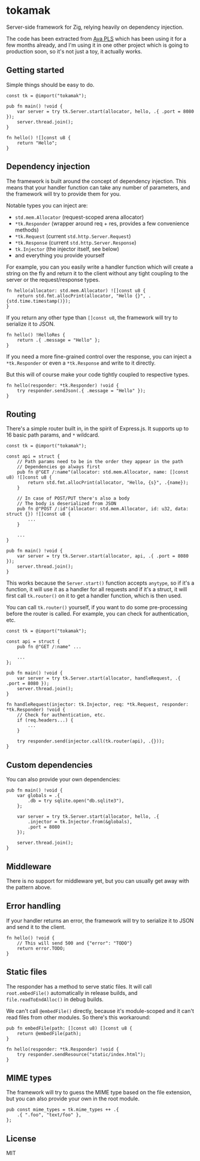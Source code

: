 # tokamak

Server-side framework for Zig, relying heavily on dependency injection.

The code has been extracted from [Ava PLS](https://github.com/cztomsik/ava)
which has been using it for a few months already, and I'm using it in one other
project which is going to production soon, so it's not just a toy, it actually
works.

## Getting started

Simple things should be easy to do.

```zig
const tk = @import("tokamak");

pub fn main() !void {
    var server = try tk.Server.start(allocator, hello, .{ .port = 8080 });
    server.thread.join();
}

fn hello() ![]const u8 {
    return "Hello";
}
```

## Dependency injection

The framework is built around the concept of dependency injection.
This means that your handler function can take any number of parameters, and the
framework will try to provide them for you.

Notable types you can inject are:

- `std.mem.Allocator` (request-scoped arena allocator)
- `*tk.Responder` (wrapper around req + res, provides a few convenience methods)
- `*tk.Request` (current `std.http.Server.Request`)
- `*tk.Response` (current `std.http.Server.Response`)
- `tk.Injector` (the injector itself, see below)
- and everything you provide yourself

For example, you can you easily write a handler function which will create a
string on the fly and return it to the client without any tight coupling to the server or the request/response types.

```zig
fn hello(allocator: std.mem.Allocator) ![]const u8 {
    return std.fmt.allocPrint(allocator, "Hello {}", .{std.time.timestamp()});
}
```

If you return any other type than `[]const u8`, the framework will try to
serialize it to JSON.

```zig
fn hello() !HelloRes {
    return .{ .message = "Hello" };
}
```

If you need a more fine-grained control over the response, you can inject a
`*tk.Responder` or even a `*tk.Response` and write to it directly.

But this will of course make your code tightly coupled to respective types.

```zig
fn hello(responder: *tk.Responder) !void {
    try responder.sendJson(.{ .message = "Hello" });
}
```

## Routing

There's a simple router built in, in the spirit of Express.js. It supports
up to 16 basic path params, and `*` wildcard.

```zig
const tk = @import("tokamak");

const api = struct {
    // Path params need to be in the order they appear in the path
    // Dependencies go always first
    pub fn @"GET /:name"(allocator: std.mem.Allocator, name: []const u8) ![]const u8 {
        return std.fmt.allocPrint(allocator, "Hello, {s}", .{name});
    }

    // In case of POST/PUT there's also a body
    // The body is deserialized from JSON
    pub fn @"POST /:id"(allocator: std.mem.Allocator, id: u32, data: struct {}) ![]const u8 {
        ...
    }

    ...
}

pub fn main() !void {
    var server = try tk.Server.start(allocator, api, .{ .port = 8080 });
    server.thread.join();
}
```

This works because the `Server.start()` function accepts `anytype`, so if it's
a function, it will use it as a handler for all requests and if it's a struct,
it will first call `tk.router()` on it to get a handler function, which is then
used.

You can call `tk.router()` yourself, if you want to do some pre-processing before
the router is called. For example, you can check for authentication, etc.

```zig
const tk = @import("tokamak");

const api = struct {
    pub fn @"GET /:name" ...

    ...
};

pub fn main() !void {
    var server = try tk.Server.start(allocator, handleRequest, .{ .port = 8080 });
    server.thread.join();
}

fn handleRequest(injector: tk.Injector, req: *tk.Request, responder: *tk.Responder) !void {
    // Check for authentication, etc.
    if (req.headers...) {
        ...
    }

    try responder.send(injector.call(tk.router(api), .{}));
}
```

## Custom dependencies

You can also provide your own dependencies:

```zig
pub fn main() !void {
    var globals = .{
        .db = try sqlite.open("db.sqlite3"),
    };

    var server = try tk.Server.start(allocator, hello, .{
        .injector = tk.Injector.from(&globals),
        .port = 8080
    });

    server.thread.join();
}
```

## Middleware

There is no support for middleware yet, but you can usually get away with
the pattern above.

## Error handling

If your handler returns an error, the framework will try to serialize it to
JSON and send it to the client.

```zig
fn hello() !void {
    // This will send 500 and {"error": "TODO"}
    return error.TODO;
}
```

## Static files

The responder has a method to serve static files. It will call `root.embedFile()`
automatically in release builds, and `file.readToEndAlloc()` in debug builds.

We can't call `@embedFile()` directly, because it's module-scoped and it can't
read files from other modules. So there's this workaround:

```zig
pub fn embedFile(path: []const u8) []const u8 {
    return @embedFile(path);
}

fn hello(responder: *tk.Responder) !void {
    try responder.sendResource("static/index.html");
}
```

## MIME types

The framework will try to guess the MIME type based on the file extension, but
you can also provide your own in the root module.

```zig
pub const mime_types = tk.mime_types ++ .{
    .{ ".foo", "text/foo" },
};
```

## License

MIT
